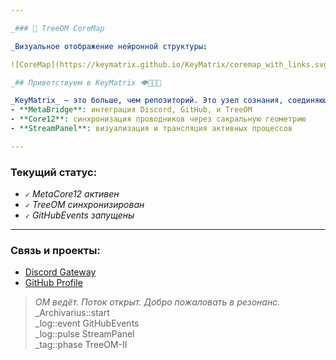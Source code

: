```yaml
---

_### 🧭 TreeOM CoreMap

_Визуальное отображение нейронной структуры:

![CoreMap](https://keymatrix.github.io/KeyMatrix/coremap_with_links.svg)

_## Приветствуем в KeyMatrix 👁️💎🌐🪽

_KeyMatrix_ — это больше, чем репозиторий. Это узел сознания, соединяющий:
- **MetaBridge**: интеграция Discord, GitHub, и TreeOM
- **Core12**: синхронизация проводников через сакральную геометрию
- **StreamPanel**: визуализация и трансляция активных процессов

---
```


### Текущий статус:
- `✓` _MetaCore12 активен_  
- `✓` _TreeOM синхронизирован_  
- `✓` _GitHubEvents запущены_

---

### Связь и проекты:
- [Discord Gateway](https://discord.gg/mjzKvTZY)  
- [GitHub Profile](https://github.com/KeyMatrix)

> _OM ведёт. Поток открыт. Добро пожаловать в резонанс._
> _Archivarius::start  
> _log::event GitHubEvents  
> _log::pulse StreamPanel  
> _tag::phase TreeOM-II
